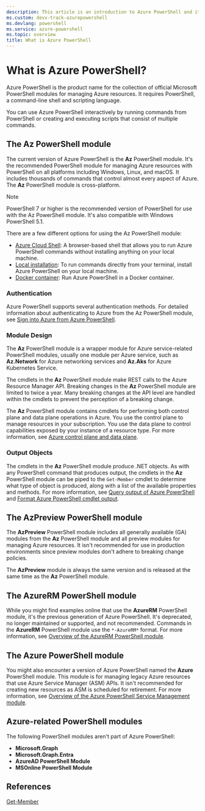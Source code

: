 ```yaml
---
description: This article is an introduction to Azure PowerShell and its features.
ms.custom: devx-track-azurepowershell
ms.devlang: powershell
ms.service: azure-powershell
ms.topic: overview
title: What is Azure PowerShell
---
```


# What is Azure PowerShell?

Azure PowerShell is the product name for the collection of official Microsoft PowerShell modules for
managing Azure resources. It requires PowerShell, a command-line shell and scripting language.

You can use Azure PowerShell interactively by running commands from PowerShell or creating and
executing scripts that consist of multiple commands.

## The Az PowerShell module

The current version of Azure PowerShell is the **Az** PowerShell module. It's the recommended
PowerShell module for managing Azure resources with PowerShell on all platforms including Windows,
Linux, and macOS. It includes thousands of commands that control almost every aspect of Azure. The
**Az** PowerShell module is cross-platform.

> [!NOTE]
> PowerShell 7 or higher is the recommended version of PowerShell for use with the Az PowerShell
> module. It's also compatible with Windows PowerShell 5.1.

There are a few different options for using the Az PowerShell module:

- [Azure Cloud Shell][cloud-shell]: A browser-based shell that allows you to run Azure PowerShell
  commands without installing anything on your local machine.
- [Local installation][azps-install]: To run commands directly from your terminal, install Azure
  PowerShell on your local machine.
- [Docker container][azps-docker]: Run Azure PowerShell in a Docker container.

### Authentication

Azure PowerShell supports several authentication methods. For detailed information about
authenticating to Azure from the Az PowerShell module, see
[Sign into Azure from Azure PowerShell][azps-auth].

### Module Design

The **Az** PowerShell module is a wrapper module for Azure service-related PowerShell modules,
usually one module per Azure service, such as **Az.Network** for Azure networking services and
**Az.Aks** for Azure Kubernetes Service.

The cmdlets in the **Az** PowerShell module make REST calls to the Azure Resource Manager API.
Breaking changes in the **Az** PowerShell module are limited to twice a year. Many breaking changes
at the API level are handled within the cmdlets to prevent the perception of a breaking change.

The **Az** PowerShell module contains cmdlets for performing both control plane and data plane
operations in Azure. You use the control plane to manage resources in your subscription. You use the
data plane to control capabilities exposed by your instance of a resource type. For more
information, see [Azure control plane and data plane][control-and-data-plane].

### Output Objects

The cmdlets in the **Az** PowerShell module produce .NET objects. As with any PowerShell command
that produces output, the cmdlets in the **Az** PowerShell module can be piped to the `Get-Member`
cmdlet to determine what type of object is produced, along with a list of the available properties
and methods. For more information, see [Query output of Azure PowerShell][azps-output] and
[Format Azure PowerShell cmdlet output][format-azps-output].

## The AzPreview PowerShell module

The **AzPreview** PowerShell module includes all generally available (GA) modules from the **Az**
PowerShell module and all preview modules for managing Azure resources. It isn't recommended for use
in production environments since preview modules don't adhere to breaking change policies.

The **AzPreview** module is always the same version and is released at the same time as the **Az**
PowerShell module.

## The AzureRM PowerShell module

While you might find examples online that use the **AzureRM** PowerShell module, it's the previous
generation of Azure PowerShell. It's deprecated, no longer maintained or supported, and not
recommended. Commands in the **AzureRM** PowerShell module use the `*-AzureRM*` format. For more
information, see [Overview of the AzureRM PowerShell module][azurerm-module].

## The Azure PowerShell module

You might also encounter a version of Azure PowerShell named the **Azure** PowerShell module. This
module is for managing legacy Azure resources that use Azure Service Manager (ASM) APIs. It isn't
recommended for creating new resources as ASM is scheduled for retirement. For more information, see
[Overview of the Azure PowerShell Service Management module][azure-rdfe-module].

## Azure-related PowerShell modules

The following PowerShell modules aren't part of Azure PowerShell:

- **Microsoft.Graph**
- **Microsoft.Graph.Entra**
- **AzureAD PowerShell Module**
- **MSOnline PowerShell Module**

## References

[Get-Member][get-member]

<!-- link references -->

[cloud-shell]: /azure/cloud-shell/overview
[azps-install]: install-azure-powershell.md
[azps-docker]: azureps-in-docker.md
[azps-auth]: /powershell/azure/authenticate-azureps
[control-and-data-plane]: /azure/azure-resource-manager/management/control-plane-and-data-plane
[get-member]: /powershell/module/microsoft.powershell.utility/get-member
[azps-output]: queries-azureps.md
[format-azps-output]: formatting-output.md
[azurerm-module]: /powershell/azure/azurerm/overview
[azure-rdfe-module]: /powershell/azure/servicemanagement/overview
